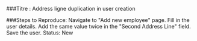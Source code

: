 ###Titre : Address ligne duplication in user creation

###Steps to Reproduce:
    Navigate to "Add new employee" page.
    Fill in the user details.
    Add the same value twice in the "Second Address Line" field.
    Save the user.
Status: New
